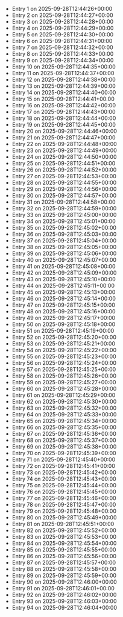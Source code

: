- Entry 1 on 2025-09-28T12:44:26+00:00
- Entry 2 on 2025-09-28T12:44:27+00:00
- Entry 3 on 2025-09-28T12:44:28+00:00
- Entry 4 on 2025-09-28T12:44:29+00:00
- Entry 5 on 2025-09-28T12:44:30+00:00
- Entry 6 on 2025-09-28T12:44:31+00:00
- Entry 7 on 2025-09-28T12:44:32+00:00
- Entry 8 on 2025-09-28T12:44:33+00:00
- Entry 9 on 2025-09-28T12:44:34+00:00
- Entry 10 on 2025-09-28T12:44:35+00:00
- Entry 11 on 2025-09-28T12:44:37+00:00
- Entry 12 on 2025-09-28T12:44:38+00:00
- Entry 13 on 2025-09-28T12:44:39+00:00
- Entry 14 on 2025-09-28T12:44:40+00:00
- Entry 15 on 2025-09-28T12:44:41+00:00
- Entry 16 on 2025-09-28T12:44:42+00:00
- Entry 17 on 2025-09-28T12:44:43+00:00
- Entry 18 on 2025-09-28T12:44:44+00:00
- Entry 19 on 2025-09-28T12:44:45+00:00
- Entry 20 on 2025-09-28T12:44:46+00:00
- Entry 21 on 2025-09-28T12:44:47+00:00
- Entry 22 on 2025-09-28T12:44:48+00:00
- Entry 23 on 2025-09-28T12:44:49+00:00
- Entry 24 on 2025-09-28T12:44:50+00:00
- Entry 25 on 2025-09-28T12:44:51+00:00
- Entry 26 on 2025-09-28T12:44:52+00:00
- Entry 27 on 2025-09-28T12:44:53+00:00
- Entry 28 on 2025-09-28T12:44:55+00:00
- Entry 29 on 2025-09-28T12:44:56+00:00
- Entry 30 on 2025-09-28T12:44:57+00:00
- Entry 31 on 2025-09-28T12:44:58+00:00
- Entry 32 on 2025-09-28T12:44:59+00:00
- Entry 33 on 2025-09-28T12:45:00+00:00
- Entry 34 on 2025-09-28T12:45:01+00:00
- Entry 35 on 2025-09-28T12:45:02+00:00
- Entry 36 on 2025-09-28T12:45:03+00:00
- Entry 37 on 2025-09-28T12:45:04+00:00
- Entry 38 on 2025-09-28T12:45:05+00:00
- Entry 39 on 2025-09-28T12:45:06+00:00
- Entry 40 on 2025-09-28T12:45:07+00:00
- Entry 41 on 2025-09-28T12:45:08+00:00
- Entry 42 on 2025-09-28T12:45:09+00:00
- Entry 43 on 2025-09-28T12:45:10+00:00
- Entry 44 on 2025-09-28T12:45:11+00:00
- Entry 45 on 2025-09-28T12:45:13+00:00
- Entry 46 on 2025-09-28T12:45:14+00:00
- Entry 47 on 2025-09-28T12:45:15+00:00
- Entry 48 on 2025-09-28T12:45:16+00:00
- Entry 49 on 2025-09-28T12:45:17+00:00
- Entry 50 on 2025-09-28T12:45:18+00:00
- Entry 51 on 2025-09-28T12:45:19+00:00
- Entry 52 on 2025-09-28T12:45:20+00:00
- Entry 53 on 2025-09-28T12:45:21+00:00
- Entry 54 on 2025-09-28T12:45:22+00:00
- Entry 55 on 2025-09-28T12:45:23+00:00
- Entry 56 on 2025-09-28T12:45:24+00:00
- Entry 57 on 2025-09-28T12:45:25+00:00
- Entry 58 on 2025-09-28T12:45:26+00:00
- Entry 59 on 2025-09-28T12:45:27+00:00
- Entry 60 on 2025-09-28T12:45:28+00:00
- Entry 61 on 2025-09-28T12:45:29+00:00
- Entry 62 on 2025-09-28T12:45:30+00:00
- Entry 63 on 2025-09-28T12:45:32+00:00
- Entry 64 on 2025-09-28T12:45:33+00:00
- Entry 65 on 2025-09-28T12:45:34+00:00
- Entry 66 on 2025-09-28T12:45:35+00:00
- Entry 67 on 2025-09-28T12:45:36+00:00
- Entry 68 on 2025-09-28T12:45:37+00:00
- Entry 69 on 2025-09-28T12:45:38+00:00
- Entry 70 on 2025-09-28T12:45:39+00:00
- Entry 71 on 2025-09-28T12:45:40+00:00
- Entry 72 on 2025-09-28T12:45:41+00:00
- Entry 73 on 2025-09-28T12:45:42+00:00
- Entry 74 on 2025-09-28T12:45:43+00:00
- Entry 75 on 2025-09-28T12:45:44+00:00
- Entry 76 on 2025-09-28T12:45:45+00:00
- Entry 77 on 2025-09-28T12:45:46+00:00
- Entry 78 on 2025-09-28T12:45:47+00:00
- Entry 79 on 2025-09-28T12:45:48+00:00
- Entry 80 on 2025-09-28T12:45:49+00:00
- Entry 81 on 2025-09-28T12:45:51+00:00
- Entry 82 on 2025-09-28T12:45:52+00:00
- Entry 83 on 2025-09-28T12:45:53+00:00
- Entry 84 on 2025-09-28T12:45:54+00:00
- Entry 85 on 2025-09-28T12:45:55+00:00
- Entry 86 on 2025-09-28T12:45:56+00:00
- Entry 87 on 2025-09-28T12:45:57+00:00
- Entry 88 on 2025-09-28T12:45:58+00:00
- Entry 89 on 2025-09-28T12:45:59+00:00
- Entry 90 on 2025-09-28T12:46:00+00:00
- Entry 91 on 2025-09-28T12:46:01+00:00
- Entry 92 on 2025-09-28T12:46:02+00:00
- Entry 93 on 2025-09-28T12:46:03+00:00
- Entry 94 on 2025-09-28T12:46:04+00:00
